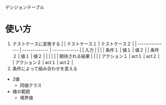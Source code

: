 デシジョンテーブル
# 使い方
1. テストケースに変換する
|                 | テストケース１ | テストケース２ |
| --------------- | ------------- | ------------- |
| 入力             |               |              |
| 条件１           | 値１          | 値２          |
| 条件２           | 値１          | 値２          |
|                 |               |               |
| 期待される結果   |               |               |
| アクション１     | act１         | act２         |
| アクション２     | act１         | act２         |
2. 条件によって組み合わせを変える
  - 2値
    - 同値クラス
  - 値の範囲
    - 境界値
